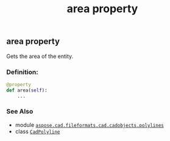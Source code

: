 ﻿---
title: area property
second_title: Aspose.CAD for Python via .NET API References
description: 
type: docs
weight: 60
url: /python-net/aspose.cad.fileformats.cad.cadobjects.polylines/cadpolyline/area/
is_root: false
---

## area property


Gets the area of the entity.
### Definition:
```python
@property
def area(self):
    ...
```

### See Also
* module [`aspose.cad.fileformats.cad.cadobjects.polylines`](../../)
* class [`CadPolyline`](/cad/python-net/aspose.cad.fileformats.cad.cadobjects.polylines/cadpolyline)
